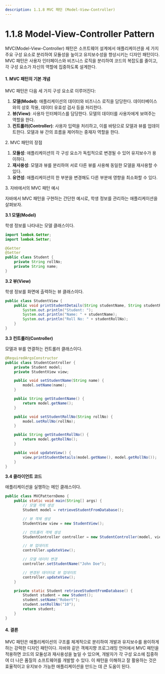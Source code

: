 ```yaml
---
description: 1.1.8 MVC 패턴 (Model-View-Controller)
---
```


# 1.1.8 Model-View-Controller Pattern

MVC(Model-View-Controller) 패턴은 소프트웨어 설계에서 애플리케이션을 세 가지 주요 구성 요소로 분리하여 모듈성을 높이고 유지보수성을 향상시키는 디자인 패턴이다. MVC 패턴은 사용자 인터페이스와 비즈니스 로직을 분리하여 코드의 복잡도를 줄이고, 각 구성 요소가 자신의 역할에 집중하도록 설계한다.



#### 1. MVC 패턴의 기본 개념

MVC 패턴은 다음 세 가지 구성 요소로 이루어진다:

1. **모델(Model)**: 애플리케이션의 데이터와 비즈니스 로직을 담당한다. 데이터베이스와의 상호 작용, 데이터 유효성 검사 등을 처리한다.
2. **뷰(View)**: 사용자 인터페이스를 담당한다. 모델의 데이터를 사용자에게 보여주는 역할을 한다.
3. **컨트롤러(Controller)**: 사용자 입력을 처리하고, 이를 바탕으로 모델과 뷰를 업데이트한다. 모델과 뷰 간의 흐름을 제어하는 중재자 역할을 한다.



2\. MVC 패턴의 장점

1. **모듈성**: 애플리케이션의 각 구성 요소가 독립적으로 변경될 수 있어 유지보수가 용이하다.
2. **재사용성**: 모델과 뷰를 분리하여 서로 다른 뷰를 사용해 동일한 모델을 재사용할 수 있다.
3. **유연성**: 애플리케이션의 한 부분을 변경해도 다른 부분에 영향을 최소화할 수 있다.



3\. 자바에서의 MVC 패턴 예시

자바에서 MVC 패턴을 구현하는 간단한 예시로, 학생 정보를 관리하는 애플리케이션을 살펴보자.

**3.1 모델(Model)**

학생 정보를 나타내는 모델 클래스이다.

```java
import lombok.Getter;
import lombok.Setter;

@Getter
@Setter
public class Student {
    private String rollNo;
    private String name;
}
```



**3.2 뷰(View)**

학생 정보를 화면에 출력하는 뷰 클래스이다.

```java
public class StudentView {
    public void printStudentDetails(String studentName, String studentRollNo) {
        System.out.println("Student: ");
        System.out.println("Name: " + studentName);
        System.out.println("Roll No: " + studentRollNo);
    }
}
```



**3.3 컨트롤러(Controller)**

모델과 뷰를 연결하는 컨트롤러 클래스이다.

```java
@RequiredArgsConstructor
public class StudentController {
    private Student model;
    private StudentView view;

    public void setStudentName(String name) {
        model.setName(name);
    }

    public String getStudentName() {
        return model.getName();
    }

    public void setStudentRollNo(String rollNo) {
        model.setRollNo(rollNo);
    }

    public String getStudentRollNo() {
        return model.getRollNo();
    }

    public void updateView() {
        view.printStudentDetails(model.getName(), model.getRollNo());
    }
}
```



**3.4 클라이언트 코드**

애플리케이션을 실행하는 메인 클래스이다.

```java
public class MVCPatternDemo {
    public static void main(String[] args) {
        // 모델 객체 생성
        Student model = retrieveStudentFromDatabase();

        // 뷰 객체 생성
        StudentView view = new StudentView();

        // 컨트롤러 객체 생성
        StudentController controller = new StudentController(model, view);

        // 뷰 업데이트
        controller.updateView();

        // 모델 데이터 변경
        controller.setStudentName("John Doe");

        // 변경된 데이터로 뷰 업데이트
        controller.updateView();
    }

    private static Student retrieveStudentFromDatabase() {
        Student student = new Student();
        student.setName("Robert");
        student.setRollNo("10");
        return student;
    }
}
```

#### 4. 결론

MVC 패턴은 애플리케이션의 구조를 체계적으로 분리하여 개발과 유지보수를 용이하게 하는 강력한 디자인 패턴이다. 자바와 같은 객체지향 프로그래밍 언어에서 MVC 패턴을 적용하면 코드의 모듈성과 재사용성을 높일 수 있으며, 개발자가 각 구성 요소에 집중하여 더 나은 품질의 소프트웨어를 개발할 수 있다. 이 패턴을 이해하고 잘 활용하는 것은 효율적이고 유지보수 가능한 애플리케이션을 만드는 데 큰 도움이 된다.

